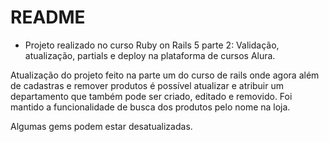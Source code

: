 # README
* Projeto realizado no curso Ruby on Rails 5 parte 2: Validação, atualização, partials e deploy na plataforma de cursos Alura.

Atualização do projeto feito na parte um do curso de rails onde agora além de cadastras e remover produtos é possível atualizar e atribuir um departamento que também pode ser criado, editado e removido. Foi mantido a funcionalidade de busca dos produtos pelo nome na loja.

Algumas gems podem estar desatualizadas.
